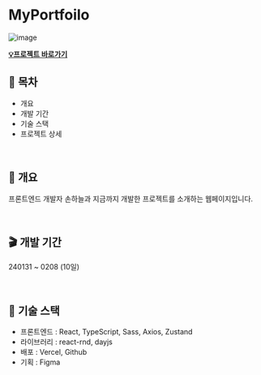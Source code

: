 # MyPortfoilo
![image](https://github.com/SSkkky/MyPortfoilo/assets/125051373/24996f1a-278e-4f2c-8ffa-d83ccbecfd0c)

<a href="https://sskkky.github.io/">**💡프로젝트 바로가기**</a>


## 📖 목차
<ul>
  <li>개요</li>
  <li>개발 기간</li>
  <li>기술 스택</li>
  <li>프로젝트 상세</li>
</ul>

<br/>

## 🎈 개요
프론트엔드 개발자 손하늘과 지금까지 개발한 프로젝트를 소개하는 웹페이지입니다.

<br/>

## 🎬 개발 기간
240131 ~ 0208 (10일)

<br/>

## 💼 기술 스택
<ul>
  <li>프론트엔드 : React, TypeScript, Sass, Axios, Zustand</li>
  <li>라이브러리 : react-rnd, dayjs</li>
  <li>배포 : Vercel, Github </li>
  <li>기획 : Figma </li>
</ul>

